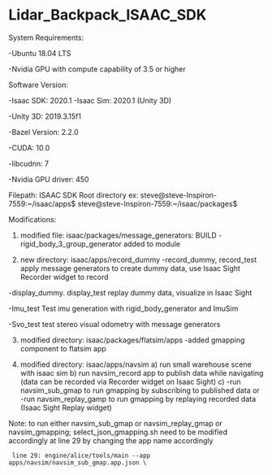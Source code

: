 # Lidar_Backpack_ISAAC_SDK

System  Requirements:

-Ubuntu 18.04 LTS

-Nvidia GPU with compute capability of 3.5 or higher



Software Version:

-Isaac SDK: 2020.1
-Isaac Sim: 2020.1 (Unity 3D)

-Unity 3D: 2019.3.15f1

-Bazel Version: 2.2.0

-CUDA: 10.0

-libcudnn: 7

-Nvidia GPU driver: 450
  

Filepath: ISAAC SDK Root directory
ex: 
steve@steve-Inspiron-7559:~/isaac/apps$ 
steve@steve-Inspiron-7559:~/isaac/packages$ 

Modifications:
1) modified file: isaac/packages/message_generators: BUILD
  -rigid_body_3_group_generator added to module

2) new directory: isaac/apps/record_dummy
  -record_dummy, record_test 
  apply message generators to create dummy data, use Isaac Sight Recorder widget to record
  
  -display_dummy. display_test
  replay dummy data, visualize in Isaac Sight
  
  -Imu_test
  Test imu generation with rigid_body_generator and ImuSim
  
  -Svo_test
  test stereo visual odometry with message generators
  
3) modified directory: isaac/packages/flatsim/apps
-added gmapping component to flatsim app

4) modified directory: isaac/apps/navsim
a) run small warehouse scene with isaac sim
b) run navsim_record app to publish data while navigating (data can be recorded via Recorder widget on Isaac Sight)
c) -run navsim_sub_gmap to run gmapping by subscribing to published data 
    or
   -run navsim_replay_gamp to run gmapping by replaying recorded data (Isaac Sight Replay widget)

Note: 
     to run either navsim_sub_gmap or navsim_replay_gmap or navsim_gmapping;
     select_json_gmapping.sh need to be modified accordingly at line 29 by changing the app name accordingly
     
     line 29: engine/alice/tools/main --app apps/navsim/navsim_sub_gmap.app.json \
     
     
  

